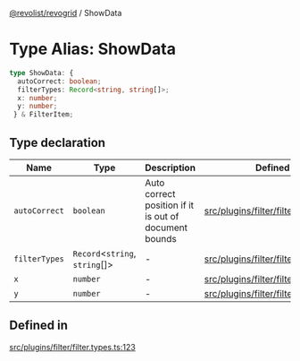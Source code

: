 [@revolist/revogrid](README.md) / ShowData

# Type Alias: ShowData

```ts
type ShowData: {
  autoCorrect: boolean;
  filterTypes: Record<string, string[]>;
  x: number;
  y: number;
 } & FilterItem;
```

## Type declaration

| Name | Type | Description | Defined in |
| ------ | ------ | ------ | ------ |
| `autoCorrect` | `boolean` | Auto correct position if it is out of document bounds | [src/plugins/filter/filter.types.ts:129](https://github.com/revolist/revogrid/blob/a4b231d71029faeb28d2b2f5098e6a96aa320bc0/src/plugins/filter/filter.types.ts#L129) |
| `filterTypes` | `Record`\<`string`, `string`[]\> | - | [src/plugins/filter/filter.types.ts:130](https://github.com/revolist/revogrid/blob/a4b231d71029faeb28d2b2f5098e6a96aa320bc0/src/plugins/filter/filter.types.ts#L130) |
| `x` | `number` | - | [src/plugins/filter/filter.types.ts:124](https://github.com/revolist/revogrid/blob/a4b231d71029faeb28d2b2f5098e6a96aa320bc0/src/plugins/filter/filter.types.ts#L124) |
| `y` | `number` | - | [src/plugins/filter/filter.types.ts:125](https://github.com/revolist/revogrid/blob/a4b231d71029faeb28d2b2f5098e6a96aa320bc0/src/plugins/filter/filter.types.ts#L125) |

## Defined in

[src/plugins/filter/filter.types.ts:123](https://github.com/revolist/revogrid/blob/a4b231d71029faeb28d2b2f5098e6a96aa320bc0/src/plugins/filter/filter.types.ts#L123)
